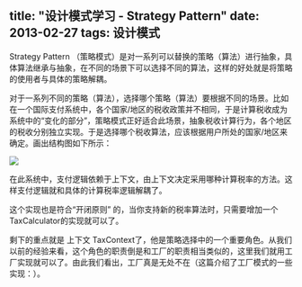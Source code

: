 title: "设计模式学习 - Strategy Pattern"
date: 2013-02-27
tags: 设计模式
---

Strategy Pattern （策略模式）是对一系列可以替换的策略（算法）进行抽象，具体算法继承与抽象，在不同的场景下可以选择不同的算法，这样的好处就是将策略的使用者与具体的策略解耦。 <!--more-->

对于一系列不同的策略（算法），选择哪个策略（算法）要根据不同的场景。比如在一个国际支付系统中，各个国家/地区的税收政策并不相同，于是计算税收成为系统中的“变化的部分”，策略模式正好适合此场景，抽象税收计算行为，各个地区的税收分别独立实现。于是选择哪个税收算法，应该根据用户所处的国家/地区来确定。画出结构图如下所示：

![](/images/strategy-pay.jpg)

在此系统中，支付逻辑依赖于上下文，由上下文决定采用哪种计算税率的方法。这样支付逻辑就和具体的计算税率逻辑解耦了。

这个实现也是符合“开闭原则” 的，当你支持新的税率算法时，只需要增加一个TaxCalculator的实现就可以了。

剩下的重点就是 上下文 TaxContext了，他是策略选择中的一个重要角色。从我们以前的经验来看，这个角色的职责倒是和工厂的职责相当类似的，这里我们就用工厂实现就可以了。由此我们看出，工厂真是无处不在（这篇介绍了工厂模式的一些实现：[](/factory-pattern.html)）。